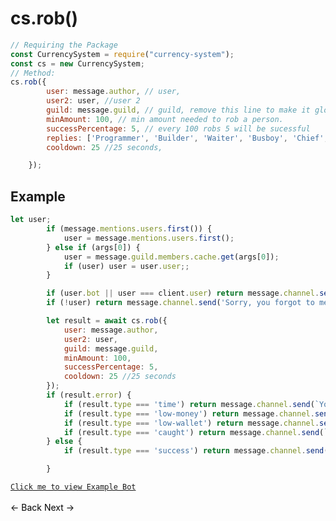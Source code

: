 # cs.rob()
```js
// Requiring the Package
const CurrencySystem = require("currency-system");
const cs = new CurrencySystem;
// Method:
cs.rob({
        user: message.author, // user,
        user2: user, //user 2
        guild: message.guild, // guild, remove this line to make it global
        minAmount: 100, // min amount needed to rob a person.
        successPercentage: 5, // every 100 robs 5 will be sucessful
        replies: ['Programmer', 'Builder', 'Waiter', 'Busboy', 'Chief', 'Mechanic'], // replies
        cooldown: 25 //25 seconds,

    });
```
## Example
```js
let user;
        if (message.mentions.users.first()) {
            user = message.mentions.users.first();
        } else if (args[0]) {
            user = message.guild.members.cache.get(args[0]);
            if (user) user = user.user;;
        }

        if (user.bot || user === client.user) return message.channel.send("This user is a bot.");
        if (!user) return message.channel.send('Sorry, you forgot to mention somebody.');

        let result = await cs.rob({
            user: message.author,
            user2: user,
            guild: message.guild,
            minAmount: 100,
            successPercentage: 5,
            cooldown: 25 //25 seconds
        });
        if (result.error) {
            if (result.type === 'time') return message.channel.send(`You have already robbed recently Try again in ${result.time}`);
            if (result.type === 'low-money') return message.channel.send(`You need atleast $${result.minAmount} to rob somebody.`);
            if (result.type === 'low-wallet') return message.channel.send(`${result.user2.username} have less than $${result.minAmount} to rob.`)
            if (result.type === 'caught') return message.channel.send(`${message.author.username} you robbed ${result.user2.username} and got caught and you payed ${result.amount} to ${result.user2.username}!`)
        } else {
            if (result.type === 'success') return message.channel.send(`${message.author.username} you robbed ${result.user2.username} and got away with ${result.amount}!`)

        }
```
[`Click me to view Example Bot`](https://github.com/BIntelligent/currency-system/tree/main/ExampleBot) <br><br>
<a href="https://bintelligent.github.io/currency-system/examples/work" class="button"><- Back</a>
<a href="https://bintelligent.github.io/currency-system/examples/beg" class="button">Next -></a> <br><br><br>
<style>
.button {
    -webkit-appearance: button;
    -moz-appearance: button;
    appearance: button;
    text-align: center;
    text-decoration: none;
    color: initial;
}
 </style>
